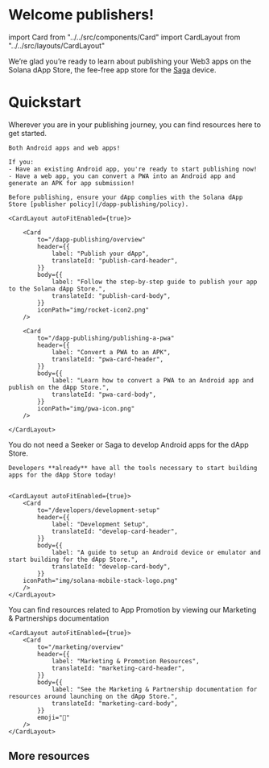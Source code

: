 # Welcome publishers!

import Card from "../../src/components/Card"
import CardLayout from "../../src/layouts/CardLayout"

We’re glad you’re ready to learn about publishing your Web3 apps on the Solana dApp Store, the fee-free app store for the [Saga](https://solanamobile.com/saga) device.

# Quickstart

Wherever you are in your publishing journey, you can find resources here to get started.

<FAQ>
  <FAQSection title="What apps can be published to the dApp Store?" expanded={true}>

    Both Android apps and web apps!

    If you:
    - Have an existing Android app, you're ready to start publishing now!
    - Have a web app, you can convert a PWA into an Android app and generate an APK for app submission!

    Before publishing, ensure your dApp complies with the Solana dApp Store [publisher policy](/dapp-publishing/policy).

    <CardLayout autoFitEnabled={true}>

        <Card
            to="/dapp-publishing/overview"
            header={{
                label: "Publish your dApp",
                translateId: "publish-card-header",
            }}
            body={{
                label: "Follow the step-by-step guide to publish your app to the Solana dApp Store.",
                translateId: "publish-card-body",
            }}
            iconPath="img/rocket-icon2.png"
        />

        <Card
            to="/dapp-publishing/publishing-a-pwa"
            header={{
                label: "Convert a PWA to an APK",
                translateId: "pwa-card-header",
            }}
            body={{
                label: "Learn how to convert a PWA to an Android app and publish on the dApp Store.",
                translateId: "pwa-card-body",
            }}
            iconPath="img/pwa-icon.png"
        />

    </CardLayout>

  </FAQSection>
  <FAQSection title="Do I need a Seeker or Saga to build an app for the dApp Store?">
    You do not need a Seeker or Saga to develop Android apps for the dApp Store.

    Developers **already** have all the tools necessary to start building apps for the dApp Store today!


    <CardLayout autoFitEnabled={true}>
        <Card
            to="/developers/development-setup"
            header={{
                label: "Development Setup",
                translateId: "develop-card-header",
            }}
            body={{
                label: "A guide to setup an Android device or emulator and start building for the dApp Store.",
                translateId: "develop-card-body",
            }}
        iconPath="img/solana-mobile-stack-logo.png"
        />
    </CardLayout>

  </FAQSection>
  <FAQSection title="I've published my app! How can I promote it?">
    You can find resources related to App Promotion by viewing our Marketing & Partnerships documentation

    <CardLayout autoFitEnabled={true}>
        <Card
            to="/marketing/overview"
            header={{
                label: "Marketing & Promotion Resources",
                translateId: "marketing-card-header",
            }}
            body={{
                label: "See the Marketing & Partnership documentation for resources around launching on the dApp Store.",
                translateId: "marketing-card-body",
            }}
            emoji="📣"
        />
    </CardLayout>

  </FAQSection>
</FAQ>

## More resources

<CardLayout autoFitEnabled={true}>
    <Card
        to="/dapp-publishing/overview"
        header={{
            label: "Publish a dApp",
            translateId: "publish-card-header",
        }}
        body={{
            label: "Follow the step-by-step guide to publish your app to the Solana dApp Store.",
            translateId: "publish-card-body",
        }}
        emoji="🚀"
    />
    <Card
        to="/dapp-publishing/publishing-a-pwa"
        header={{
            label: "Progressive Web Apps (PWAs)",
            translateId: "pwa-card-header",
        }}
        body={{
            label: "Learn how to convert a PWA to an Android app and publish on the dApp Store.",
            translateId: "pwa-card-body)",
        }}
        iconPath="img/pwa-icon.png"
    />
</CardLayout>

<CardLayout autoFitEnabled={true}>
    <Card
        to="/dapp-publishing/qanda"
        header={{
            label: "Frequently Asked Questions",
            translateId: "qanda-card-header",
        }}
        body={{
            label: "See the list of frequently asked questions about the Solana dApp Store and its publishing process.",
            translateId: "qanda-card-body",
        }}
        emoji="❓"
    />
    <Card
        to="/dapp-publishing/policy"
        header={{
            label: "Publisher Policy",
            translateId: "policy-card-header",
        }}
        body={{
            label: "Learn about the dApp Store mission statement and publisher policy.",
            translateId: "policy-card-body",
        }}
        emoji="📜"
    />
</CardLayout>

<br/>
